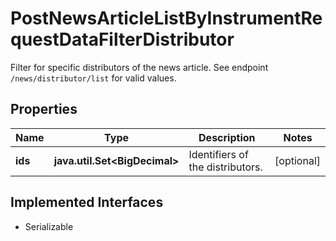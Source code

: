 

# PostNewsArticleListByInstrumentRequestDataFilterDistributor

Filter for specific distributors of the news article. See endpoint `/news/distributor/list` for valid values.

## Properties

Name | Type | Description | Notes
------------ | ------------- | ------------- | -------------
**ids** | **java.util.Set&lt;BigDecimal&gt;** | Identifiers of the distributors. |  [optional]


## Implemented Interfaces

* Serializable


